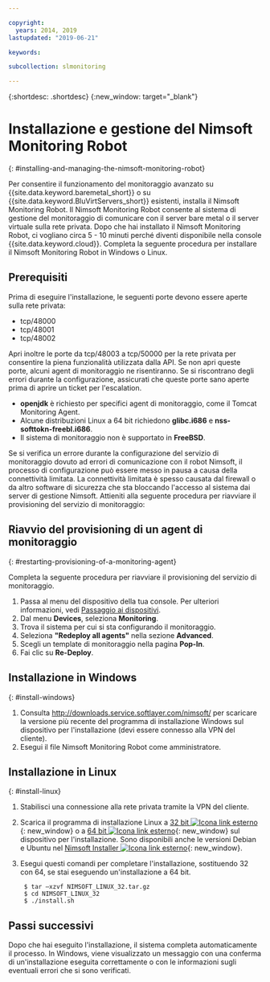 ```yaml
---

copyright:
  years: 2014, 2019
lastupdated: "2019-06-21"

keywords:

subcollection: slmonitoring

---
```


{:shortdesc: .shortdesc}
{:new_window: target="_blank"}

# Installazione e gestione del Nimsoft Monitoring Robot
{: #installing-and-managing-the-nimsoft-monitoring-robot}

Per consentire il funzionamento del monitoraggio avanzato su {{site.data.keyword.baremetal_short}} o su {{site.data.keyword.BluVirtServers_short}} esistenti, installa il Nimsoft Monitoring Robot. Il Nimsoft Monitoring Robot consente al sistema di gestione del monitoraggio di comunicare con il server bare metal o il server virtuale sulla rete privata. Dopo che hai installato il Nimsoft Monitoring Robot, ci vogliano circa 5 - 10 minuti perché diventi disponibile nella console {{site.data.keyword.cloud}}. Completa la seguente procedura per installare il Nimsoft Monitoring Robot in Windows o Linux.

## Prerequisiti

Prima di eseguire l'installazione, le seguenti porte devono essere aperte sulla rete privata:

* tcp/48000
* tcp/48001
* tcp/48002

Apri inoltre le porte da tcp/48003 a tcp/50000 per la rete privata per consentire la piena funzionalità utilizzata dalla API. Se non apri queste porte, alcuni agent di monitoraggio ne risentiranno. Se si riscontrano degli errori durante la configurazione, assicurati che queste porte sano aperte prima di aprire un ticket per l'escalation.

* **openjdk** è richiesto per specifici agent di monitoraggio, come il Tomcat Monitoring Agent.
* Alcune distribuzioni Linux a 64 bit richiedono **glibc.i686** e **nss-softtokn-freebl.i686**.
* Il sistema di monitoraggio non è supportato in **FreeBSD**.

Se si verifica un errore durante la configurazione del servizio di monitoraggio dovuto ad errori di comunicazione con il robot Nimsoft, il processo di configurazione può essere messo in pausa a causa della connettività limitata. La connettività limitata è spesso causata dal firewall o da altro software di sicurezza che sta bloccando l'accesso al sistema dai server di gestione Nimsoft. Attieniti alla seguente procedura per riavviare il provisioning del servizio di monitoraggio:

## Riavvio del provisioning di un agent di monitoraggio
{: #restarting-provisioning-of-a-monitoring-agent}

Completa la seguente procedura per riavviare il provisioning del servizio di monitoraggio.
1. Passa al menu del dispositivo della tua console. Per ulteriori informazioni, vedi [Passaggio ai dispositivi](https://test.cloud.ibm.com/docs/infrastructure/SLmonitoring?topic=virtual-servers-navigating-devices).
2. Dal menu **Devices**, seleziona **Monitoring**.
3. Trova il sistema per cui si sta configurando il monitoraggio.
4. Seleziona **"Redeploy all agents"** nella sezione **Advanced**.
5. Scegli un template di monitoraggio nella pagina **Pop-In**.
6. Fai clic su **Re-Deploy**.

## Installazione in Windows
{: #install-windows}

1. Consulta http://downloads.service.softlayer.com/nimsoft/ per scaricare la versione più recente del programma di installazione Windows sul dispositivo per l'installazione (devi essere connesso alla VPN del cliente).
2. Esegui il file Nimsoft Monitoring Robot come amministratore.

## Installazione in Linux
{: #install-linux}

1. Stabilisci una connessione alla rete privata tramite la VPN del cliente.
2. Scarica il programma di installazione Linux a [32 bit ![Icona link esterno](../../icons/launch-glyph.svg "Icona link esterno")](http://downloads.service.softlayer.com/nimsoft/NIMSOFT_LINUX_32.tar.gz){: new_window} o a [64 bit ![Icona link esterno](../../icons/launch-glyph.svg "Icona link esterno")](http://downloads.service.softlayer.com/nimsoft/NIMSOFT_LINUX_64.tar.gz){: new_window} sul dispositivo per l'installazione. Sono disponibili anche le versioni Debian e Ubuntu nel [Nimsoft Installer ![Icona link esterno](../../icons/launch-glyph.svg "Icona link esterno")](http://downloads.service.softlayer.com/nimsoft/){: new_window}.
3. Esegui questi comandi per completare l'installazione, sostituendo 32 con 64, se stai eseguendo un'installazione a 64 bit.

        $ tar –xzvf NIMSOFT_LINUX_32.tar.gz
        $ cd NIMSOFT_LINUX_32
        $ ./install.sh

## Passi successivi

Dopo che hai eseguito l'installazione, il sistema completa automaticamente il processo. In Windows, viene visualizzato un messaggio con una conferma di un'installazione eseguita correttamente o con le informazioni sugli eventuali errori che si sono verificati.

